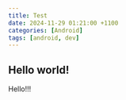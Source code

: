 ```yaml
---
title: Test
date: 2024-11-29 01:21:00 +1100
categories: [Android]
tags: [android, dev]
---
```

## Hello world!
Hello!!!
